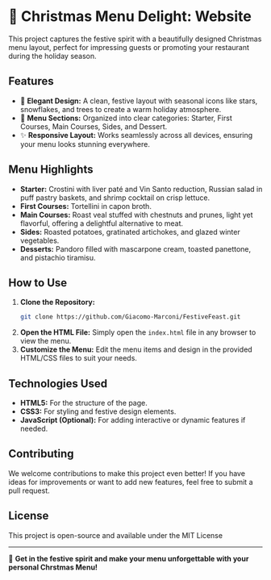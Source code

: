 # 🎅 Christmas Menu Delight: Website

This project captures the festive spirit with a beautifully designed Christmas menu layout, perfect for impressing guests or promoting your restaurant during the holiday season.

## Features
- 🎄 **Elegant Design:** A clean, festive layout with seasonal icons like stars, snowflakes, and trees to create a warm holiday atmosphere.
- 🍴 **Menu Sections:** Organized into clear categories: Starter, First Courses, Main Courses, Sides, and Dessert.
- ✨ **Responsive Layout:** Works seamlessly across all devices, ensuring your menu looks stunning everywhere.

## Menu Highlights
- **Starter:** Crostini with liver paté and Vin Santo reduction, Russian salad in puff pastry baskets, and shrimp cocktail on crisp lettuce.
- **First Courses:** Tortellini in capon broth.
- **Main Courses:** Roast veal stuffed with chestnuts and prunes, light yet flavorful, offering a delightful alternative to meat.
- **Sides:** Roasted potatoes, gratinated artichokes, and glazed winter vegetables.
- **Desserts:** Pandoro filled with mascarpone cream, toasted panettone, and pistachio tiramisu.

## How to Use
1. **Clone the Repository:**
   ```bash
   git clone https://github.com/Giacomo-Marconi/FestiveFeast.git
   ```
2. **Open the HTML File:**
   Simply open the `index.html` file in any browser to view the menu.
3. **Customize the Menu:**
   Edit the menu items and design in the provided HTML/CSS files to suit your needs.

## Technologies Used
- **HTML5:** For the structure of the page.
- **CSS3:** For styling and festive design elements.
- **JavaScript (Optional):** For adding interactive or dynamic features if needed.

## Contributing
We welcome contributions to make this project even better! If you have ideas for improvements or want to add new features, feel free to submit a pull request.

## License
This project is open-source and available under the MIT License


---

🎅 **Get in the festive spirit and make your menu unforgettable with your personal Chrstmas Menu!**

